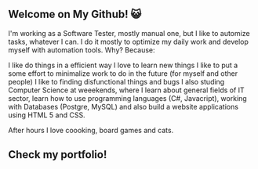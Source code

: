 ## Welcome on My Github! 😺

I'm working as a Software Tester, mostly manual one, but I like to automize tasks, whatever I can. I do it mostly to optimize my daily work and develop myself with automation tools. Why? Because:

I like do things in a efficient way
I love to learn new things
I like to put a some effort to minimalize work to do in the future (for myself and other people)
I like to finding disfunctional things and bugs
I also studing Computer Science at weeekends, where I learn about general fields of IT sector, learn how to use programming languages (C#, Javacript), working with Databases (Postgre, MySQL) and also build a website applications using HTML 5 and CSS.

After hours I love coooking, board games and cats.

## Check my portfolio!
<!--
**Shaqix/Shaqix** is a ✨ _special_ ✨ repository because its `README.md` (this file) appears on your GitHub profile.

Here are some ideas to get you started:

- 🔭 I’m currently working on ...
- 🌱 I’m currently learning ...
- 💬 Ask me about ...
- 📫 How to reach me: ...
-->
